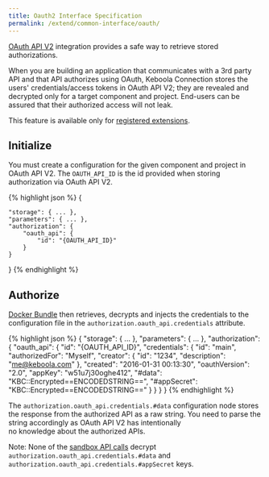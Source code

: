 ```yaml
---
title: Oauth2 Interface Specification
permalink: /extend/common-interface/oauth/
---
```


[OAuth API V2](https://github.com/keboola/oauth-v2-bundle) integration provides a safe way to retrieve stored authorizations. 

When you are building an application that communicates with a 3rd party API and that API authorizes using OAuth, 
Keboola Connection stores the users' credentials/access tokens in OAuth API V2; they are revealed and 
decrypted only for a target component and project. End-users can be assured that their authorized access will not leak.

This feature is available only for [registered extensions](/extend/registration/).

## Initialize 
You must create a configuration for the given component and project in OAuth API V2. 
The `OAUTH_API_ID` is the id provided when storing authorization via OAuth API V2.

{% highlight json %}
{

    "storage": { ... },
    "parameters": { ... },
    "authorization": {
        "oauth_api": {
            "id": "{OAUTH_API_ID}"
        }
    }
}
{% endhighlight %}

## Authorize
[Docker Bundle](/overview/docker-bundle/) then retrieves, decrypts and injects the credentials to the 
configuration file in the `authorization.oauth_api.credentials` attribute.

{% highlight json %}
{
    "storage": { ... },
    "parameters": { ... },
    "authorization": {
        "oauth_api": {
            "id": "{OAUTH_API_ID}",
            "credentials": {
                "id": "main",
                "authorizedFor": "Myself",
                "creator": {
                    "id": "1234",
                    "description": "me@keboola.com"
                },
                "created": "2016-01-31 00:13:30",
                "oauthVersion": "2.0",
                "appKey": "w51u7j30oghe412",
                "#data": "KBC::Encrypted==ENCODEDSTRING==",
                "#appSecret": "KBC::Encrypted==ENCODEDSTRING=="
            }
        }
    }
}
{% endhighlight %}

The `authorization.oauth_api.credentials.#data` configuration node stores the response from 
the authorized API as a raw string. You need to parse the string accordingly as OAuth API V2 has intentionally  
no knowledge about the authorized APIs.

Note: None of the [sandbox API calls](/extend/common-interface/sandbox)
decrypt `authorization.oauth_api.credentials.#data` and `authorization.oauth_api.credentials.#appSecret` keys. 


